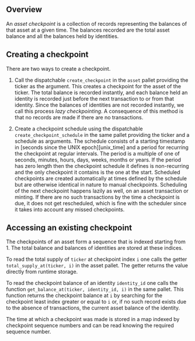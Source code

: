 ## Overview

An _asset checkpoint_ is a collection of records representing the balances of that asset at a given
time. The balances recorded are the total asset balance and all the balances held by identities.

## Creating a checkpoint

There are two ways to create a checkpoint.

1. Call the dispatchable `create_checkpoint` in the `asset` pallet providing the ticker as the
   argument. This creates a checkpoint for the asset of the ticker. The total balance is recorded
   instantly, and each balance held an identity is recorded just before the next transaction to or
   from that identity. Since the balances of identities are not recorded instantly, we call this
   process _lazy checkpointing_. A consequence of this method is that no records are made if there
   are no transactions.

2. Create a checkpoint schedule using the dispatchable `create_checkpoint_schedule` in the same
   pallet providing the ticker and a schedule as arguments. The schedule consists of a starting
   timestamp in [seconds since the UNIX epoch][unix_time] and a period for recurring the checkpoint at regular
   intervals. The period is a multiple of one of seconds, minutes, hours, days, weeks, months or
   years. If the period has zero length then the checkpoint schedule it defines is non-recurring and
   the only checkpoint it contains is the one at the start. Scheduled checkpoints are created
   automatically at times defined by the schedule but are otherwise identical in nature to manual
   checkpoints. Scheduling of the next checkpoint happens lazily as well, on an asset transaction or
   minting. If there are no such transactions by the time a checkpoint is due, it does not get
   rescheduled, which is fine with the scheduler since it takes into account any missed checkpoints.

## Accessing an existing checkpoint

The checkpoints of an asset form a sequence that is indexed starting from 1. The total balance and
balances of identities are stored at these indices.

To read the total supply of `ticker` at checkpoint index `i` one calls the getter
`total_supply_at(ticker, i)` in the asset pallet. The getter returns the value directly from runtime
storage.

To read the checkpoint balance of an identity `identity_id` one calls the function
`get_balance_at(ticker, identity_id, i)` in the same pallet. This function returns the checkpoint
balance at `i` by searching for the checkpoint least index greater or equal to `i` or, if no such
record exists due to the absence of transactions, the current asset balance of the identity.

The time at which a checkpoint was made is stored in a map indexed by checkpoint sequence numbers
and can be read knowing the required sequence number.
